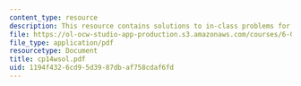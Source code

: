 ```yaml
---
content_type: resource
description: This resource contains solutions to in-class problems for week 14, wednesday.
file: https://ol-ocw-studio-app-production.s3.amazonaws.com/courses/6-042j-mathematics-for-computer-science-fall-2005/1194f4326cd95d3987dbaf758cdaf6fd_cp14wsol.pdf
file_type: application/pdf
resourcetype: Document
title: cp14wsol.pdf
uid: 1194f432-6cd9-5d39-87db-af758cdaf6fd
---
```

